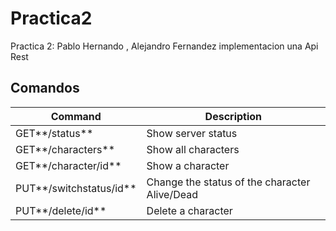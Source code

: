 # Practica2

Practica 2: Pablo Hernando , Alejandro Fernandez implementacion una Api Rest

## Comandos

| Command                 | Description                                   |
| ----------------------- | --------------------------------------------- |
| GET**/status**          | Show server status                            |
| GET**/characters**      | Show all characters                           |
| GET**/character/id**    | Show a character                              |
| PUT**/switchstatus/id** | Change the status of the character Alive/Dead |
| PUT**/delete/id**       | Delete a character                            |
